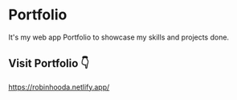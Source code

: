 # Portfolio

It's my web app Portfolio to showcase my skills and projects done.

## Visit Portfolio 👇

https://robinhooda.netlify.app/
